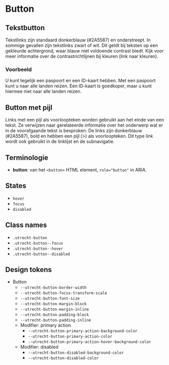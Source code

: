 <!--
@license EUPL-1.2
Copyright (c) 2021 Gemeente Utrecht
Copyright (c) 2021 Robbert Broersma
-->

# Button

## Tekstbutton

Tekstlinks zijn standaard donkerblauw (#2A5587) en onderstreept. In sommige gevallen zijn tekstlinks zwart of wit. Dit geldt bij teksten op een gekleurde achtergrond, waar blauw niet voldoende contrast biedt. Kijk voor meer informatie over de contrastrichtlijnen bij kleuren (link naar kleuren).

### Voorbeeld

U kunt tegelijk een paspoort en een ID-kaart hebben. Met een paspoort kunt u naar alle landen reizen. Een ID-kaart is goedkoper, maar u kunt hiermee niet naar alle landen reizen.

## Button met pijl

Links met een pijl als voorloopteken worden gebruikt aan het einde van een tekst. Ze verwijzen naar gerelateerde informatie over het onderwerp wat er in de voorafgaande tekst is besproken. De links zijn donkerblauw (#2A5587), bold en hebben een pijl (>) als voorloopteken. Dit type link wordt ook gebruikt in de linklijst en de subnavigatie.

## Terminologie

- **button**: van het `<button>` HTML element, `role="button"` in ARIA.

## States

- `hover`
- `focus`
- `disabled`

## Class names

- `.utrecht-button`
- `.utrecht-button--focus`
- `.utrecht-button--hover`
- `.utrecht-button--disabled`

## Design tokens

- Button
  - `--utrecht-button-border-width`
  - `--utrecht-button-focus-transform-scale`
  - `--utrecht-button-font-size`
  - `--utrecht-button-margin-block`
  - `--utrecht-button-margin-inline`
  - `--utrecht-button-padding-block`
  - `--utrecht-button-padding-inline`
  - Modifier: primary action
    - `--utrecht-button-primary-action-background-color`
    - `--utrecht-button-primary-action-color`
    - `--utrecht-button-primary-action-hover-background-color`
  - Modifier: disabled
    - `--utrecht-button-disabled-background-color`
    - `--utrecht-button-disabled-color`
